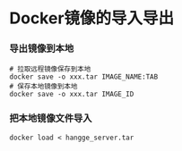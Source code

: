 # Docker镜像的导入导出

### 导出镜像到本地

```shell
# 拉取远程镜像保存到本地
docker save -o xxx.tar IMAGE_NAME:TAB
# 保存本地镜像到本地
docker save -o xxx.tar IMAGE_ID
```

### 把本地镜像文件导入

```shell
docker load < hangge_server.tar
```


